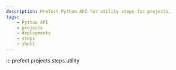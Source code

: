 ```yaml
---
description: Prefect Python API for utility steps for projects.
tags:
    - Python API
    - projects
    - deployments
    - steps
    - shell
---
```


::: prefect.projects.steps.utility